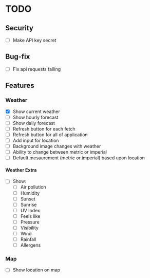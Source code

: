 # TODO

## Security

- [ ] Make API key secret

## Bug-fix

- [ ] Fix api requests failing

## Features

### Weather

- [x] Show current weather
- [ ] Show hourly forecast
- [ ] Show daily forecast
- [ ] Refresh button for each fetch
- [ ] Refresh button for all of application
- [ ] Add input for location
- [ ] Background image changes with weather
- [ ] Ability to change between metric or imperial
- [ ] Default mesaurement (metric or imperial) based upon location

#### Weather Extra

- [ ] Show:
  - [ ] Air pollution
  - [ ] Humidity
  - [ ] Sunset
  - [ ] Sunrise
  - [ ] UV Index
  - [ ] Feels like
  - [ ] Pressure
  - [ ] Visibility
  - [ ] Wind
  - [ ] Rainfall
  - [ ] Allergens

### Map

- [ ] Show location on map

